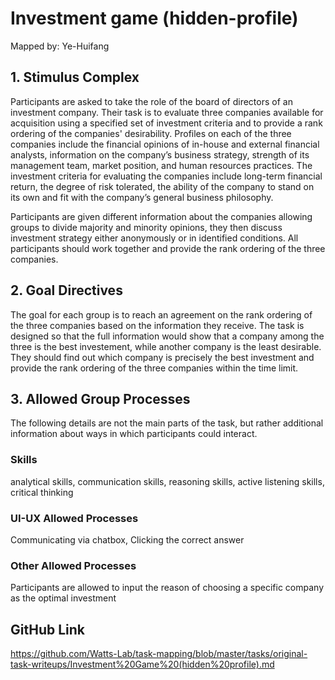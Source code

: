 # Investment game (hidden-profile)

Mapped by: Ye-Huifang 

## 1. Stimulus Complex 
Participants are asked to take the role of the board of directors of an investment company. Their task is to evaluate three companies available for acquisition using a specified set of investment criteria and to provide a rank ordering of the companies' desirability. Profiles on each of the three companies include the financial opinions of in-house and external financial analysts, information on the company’s business strategy, strength of its management team, market position, and human resources practices. The investment criteria for evaluating the companies include long-term financial return, the degree of risk tolerated, the ability of the company to stand on its own and fit with the company’s general business philosophy.

Participants are given different information about the companies allowing groups to divide majority and minority opinions, they then discuss investment strategy either anonymously or in identified conditions. All participants should work together and provide the rank ordering of the three companies.

## 2. Goal Directives 
The goal for each group is to reach an agreement on the rank ordering of the three companies based on the information they receive. The task is designed so that the full information would show that a company among the three is the best investement, while another company is the least desirable. They should find out which company is precisely the best investment and provide the rank ordering of the three companies within the time limit.

## 3. Allowed Group Processes 
The following details are not the main parts of the task, but rather additional information about ways in which participants could interact.

### Skills 
analytical skills, communication skills, reasoning skills, active listening skills, critical thinking

### UI-UX Allowed Processes
Communicating via chatbox, Clicking the correct answer

### Other Allowed Processes
Participants are allowed to input the reason of choosing a specific company as the optimal investment

## GitHub Link 
https://github.com/Watts-Lab/task-mapping/blob/master/tasks/original-task-writeups/Investment%20Game%20(hidden%20profile).md
